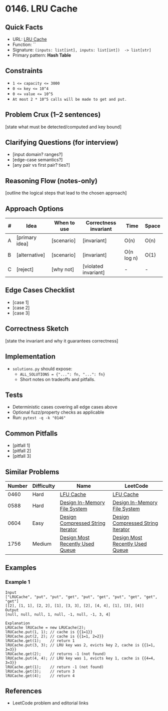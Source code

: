 # 0146. LRU Cache

## Quick Facts

- URL: [LRU Cache](https://leetcode.com/problems/lru-cache/)
- Function: \`\`
- Signature: `(inputs: list[int], inputs: list[int])  -> list[str]`
- Primary pattern: **Hash Table**

## Constraints

- `1 <= capacity <= 3000`
- `0 <= key <= 10^4`
- `0 <= value <= 10^5`
- `At most 2 * 10^5 calls will be made to get and put.`

## Problem Crux (1–2 sentences)

[state what must be detected/computed and key bound]

## Clarifying Questions (for interview)

- [input domain? ranges?]
- [edge-case semantics?]
- [any pair vs first pair? ties?]

## Reasoning Flow (notes-only)

[outline the logical steps that lead to the chosen approach]

## Approach Options

| #   | Idea           | When to use | Correctness invariant | Time       | Space |
| --- | -------------- | ----------- | --------------------- | ---------- | ----- |
| A   | [primary idea] | [scenario]  | [invariant]           | O(n)       | O(n)  |
| B   | [alternative]  | [scenario]  | [invariant]           | O(n log n) | O(1)  |
| C   | [reject]       | [why not]   | [violated invariant]  | -          | -     |

## Edge Cases Checklist

- [case 1]
- [case 2]
- [case 3]

## Correctness Sketch

[state the invariant and why it guarantees correctness]

## Implementation

- `solutions.py` should expose:
    - `ALL_SOLUTIONS = {"...": fn, "...": fn}`
    - Short notes on tradeoffs and pitfalls.

## Tests

- Deterministic cases covering all edge cases above
- Optional fuzz/property checks as applicable
- Run: `pytest -q -k "0146"`

## Common Pitfalls

- [pitfall 1]
- [pitfall 2]
- [pitfall 3]

## Similar Problems

| Number | Difficulty | Name                                                                                     | LeetCode                                                                                              |
| ------ | ---------- | ---------------------------------------------------------------------------------------- | ----------------------------------------------------------------------------------------------------- |
| 0460   | Hard       | [LFU Cache](../0460-lfu-cache/readme.md)                                                 | [LFU Cache](https://leetcode.com/problems/lfu-cache/)                                                 |
| 0588   | Hard       | [Design In-Memory File System](../0588-design-in-memory-file-system/readme.md)           | [Design In-Memory File System](https://leetcode.com/problems/design-in-memory-file-system/)           |
| 0604   | Easy       | [Design Compressed String Iterator](../0604-design-compressed-string-iterator/readme.md) | [Design Compressed String Iterator](https://leetcode.com/problems/design-compressed-string-iterator/) |
| 1756   | Medium     | [Design Most Recently Used Queue](../1756-design-most-recently-used-queue/readme.md)     | [Design Most Recently Used Queue](https://leetcode.com/problems/design-most-recently-used-queue/)     |

## Examples

### Example 1

```text
Input
["LRUCache", "put", "put", "get", "put", "get", "put", "get", "get", "get"]
[[2], [1, 1], [2, 2], [1], [3, 3], [2], [4, 4], [1], [3], [4]]
Output
[null, null, null, 1, null, -1, null, -1, 3, 4]

Explanation
LRUCache lRUCache = new LRUCache(2);
lRUCache.put(1, 1); // cache is {{1=1}}
lRUCache.put(2, 2); // cache is {{1=1, 2=2}}
lRUCache.get(1);    // return 1
lRUCache.put(3, 3); // LRU key was 2, evicts key 2, cache is {{1=1, 3=3}}
lRUCache.get(2);    // returns -1 (not found)
lRUCache.put(4, 4); // LRU key was 1, evicts key 1, cache is {{4=4, 3=3}}
lRUCache.get(1);    // return -1 (not found)
lRUCache.get(3);    // return 3
lRUCache.get(4);    // return 4
```

## References

- LeetCode problem and editorial links
